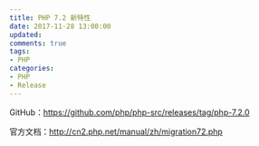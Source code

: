 ```yaml
---
title: PHP 7.2 新特性
date: 2017-11-28 13:00:00
updated:
comments: true
tags:
- PHP
categories:
- PHP
- Release
---
```


GitHub：https://github.com/php/php-src/releases/tag/php-7.2.0

官方文档：http://cn2.php.net/manual/zh/migration72.php

<!--more-->

